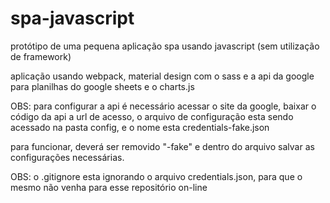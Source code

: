 # spa-javascript

protótipo de uma pequena aplicação spa usando javascript (sem utilização de framework)

aplicação usando webpack, material design com o sass e a api da google para planilhas do google sheets e o charts.js

OBS: para configurar a api é necessário acessar o site da google, baixar o código da api a url de acesso,
o arquivo de configuração esta sendo acessado na pasta config, e o nome esta credentials-fake.json

para funcionar, deverá ser removido "-fake" e dentro do arquivo salvar as configurações necessárias.

OBS: o .gitignore esta ignorando o arquivo credentials.json, para que o mesmo não venha para esse repositório on-line

